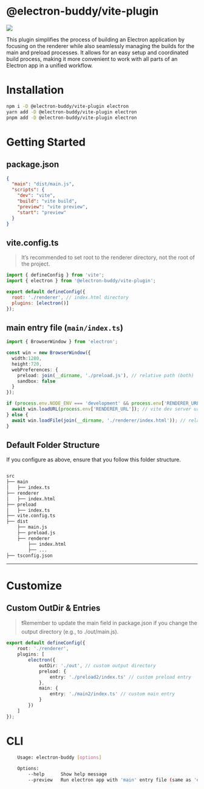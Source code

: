 # @electron-buddy/vite-plugin

![](https://github.com/livemehere/electron-buddy/blob/master/docs/img/electron-buddy-vite-plugin.jpg?raw=true)

This plugin simplifies the process of building an Electron application by focusing on the renderer while also seamlessly managing the builds for the main and preload processes. It allows for an easy setup and coordinated build process, making it more convenient to work with all parts of an Electron app in a unified workflow.


# Installation

```bash
npm i -D @electron-buddy/vite-plugin electron
yarn add -D @electron-buddy/vite-plugin electron
pnpm add -D @electron-buddy/vite-plugin electron
```

# Getting Started

## package.json

```json
{
  "main": "dist/main.js",
  "scripts": {
    "dev": "vite",
    "build": "vite build",
    "preview": "vite preview",
    "start": "preview"
  }
}
```

## vite.config.ts

> It’s recommended to set root to the renderer directory, not the root of the project.

```js
import { defineConfig } from 'vite';
import { electron } from '@electron-buddy/vite-plugin';

export default defineConfig({
  root: './renderer', // index.html directory
  plugins: [electron()]
});
```

## main entry file (`main/index.ts`)

```ts
import { BrowserWindow } from 'electron';

const win = new BrowserWindow({
  width:1280,
  height:720,
  webPreferences: {
    preload: join(__dirname, './preload.js'), // relative path (both)
    sandbox: false
  }
});

if (process.env.NODE_ENV === 'development' && process.env['RENDERER_URL']) {
  await win.loadURL(process.env['RENDERER_URL']); // vite dev server url (dev server)
} else {
  await win.loadFile(join(__dirname, './renderer/index.html')); // relative path (build)
}
```

## Default Folder Structure

If you configure as above, ensure that you follow this folder structure.

```bash

src
├── main
│   ├── index.ts
├── renderer
│   ├── index.html
├── preload
│   ├── index.ts
├── vite.config.ts
├── dist
    ├── main.js
    ├── preload.js
    ├── renderer
        ├── index.html
        ├── ...
├── tsconfig.json
```

---

# Customize

## Custom OutDir & Entries

> ❗️Remember to update the main field in package.json if you change the output directory (e.g., to ./out/main.js).

```ts
export default defineConfig({
    root: './renderer',
    plugins: [
        electron({
            outDir: './out', // custom output directory
            preload: {
                entry: './preload2/index.ts' // custom preload entry
            },
            main: {
                entry: './main2/index.ts' // custom main entry
            }
        })
    ]
});

```

# CLI

```bash
    Usage: electron-buddy [options]
    
    Options:
        --help      Show help message
        --preview   Run electron app with 'main' entry file (same as 'electron .')
```
